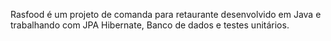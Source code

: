 Rasfood é um projeto de comanda para retaurante desenvolvido em Java e trabalhando com JPA Hibernate, Banco de dados e testes unitários.
